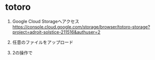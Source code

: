 # totoro

1. Google Cloud Storageへアクセス
　　https://console.cloud.google.com/storage/browser/totoro-storage?project=adroit-solstice-211516&authuser=2
  
2. 任意のファイルをアップロード

3. 2の操作で
